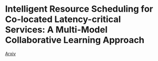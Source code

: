# Intelligent Resource Scheduling for Co-located Latency-critical Services: A Multi-Model Collaborative Learning Approach

[Arxiv](https://arxiv.org/abs/1911.13208)

